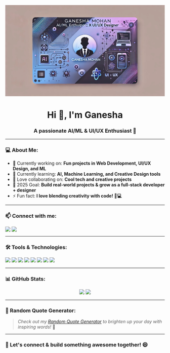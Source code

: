 <p align="center">
  <img src="https://raw.githubusercontent.com/ganesha1709/web-app/main/assets/banner.webp" alt="Ganesha Mohan Banner" />
</p>

<h1 align="center">Hi 👋, I'm Ganesha</h1>
<h3 align="center">A passionate AI/ML & UI/UX Enthusiast 🚀</h3>

---

### 💻 About Me:
- 🔭 Currently working on: **Fun projects in Web Development, UI/UX Design, and ML**
- 🌱 Currently learning: **AI, Machine Learning, and Creative Design tools**
- 👯 Love collaborating on: **Cool tech and creative projects**
- 🥅 2025 Goal: **Build real-world projects & grow as a full-stack developer + designer**
- ⚡ Fun fact: **I love blending creativity with code! 🎨💻**

---

### 📫 Connect with me:
<p align="left">
<a href="https://github.com/ganesha1709" target="blank"><img align="center" src="https://img.shields.io/badge/GitHub-100000?style=for-the-badge&logo=github&logoColor=white" height="30" /></a>
<a href="https://www.linkedin.com/in/ganesha-mohan-aa9615244/?utm_source=share&utm_campaign=share_via&utm_content=profile&utm_medium=android_app" target="blank"><img align="center" src="https://img.shields.io/badge/LinkedIn-0077b5?style=for-the-badge&logo=linkedin&logoColor=white" height="30" /></a>
</p>

---

### 🛠️ Tools & Technologies:
<p align="left">
<img src="https://img.shields.io/badge/HTML5-E34F26?style=for-the-badge&logo=html5&logoColor=white" height="30"/>
<img src="https://img.shields.io/badge/CSS3-1572B6?style=for-the-badge&logo=css3&logoColor=white" height="30"/>
<img src="https://img.shields.io/badge/JavaScript-F7DF1E?style=for-the-badge&logo=javascript&logoColor=black" height="30"/>
<img src="https://img.shields.io/badge/Python-3776AB?style=for-the-badge&logo=python&logoColor=white" height="30"/>
<img src="https://img.shields.io/badge/Figma-F24E1E?style=for-the-badge&logo=figma&logoColor=white" height="30"/>
<img src="https://img.shields.io/badge/Canva-00C4CC?style=for-the-badge&logo=canva&logoColor=white" height="30"/>
<img src="https://img.shields.io/badge/Blender-F5792A?style=for-the-badge&logo=blender&logoColor=white" height="30"/>
<img src="https://img.shields.io/badge/VSCode-0078D4?style=for-the-badge&logo=visualstudio&logoColor=white" height="30"/>
</p>

---

### 📊 GitHub Stats:
<p align="center">
  <img src="https://github-readme-stats.vercel.app/api?username=ganesha1709&show_icons=true&theme=radical" height="160"/>
  <img src="https://github-readme-streak-stats.herokuapp.com/?user=ganesha1709&theme=radical" height="160"/>
</p>

---

### 🎯 Random Quote Generator:
> *Check out my [Random Quote Generator](https://ganesha1709.github.io/random-quote-generator/) to brighten up your day with inspiring words!* 🌟

---

### 🎉 Let's connect & build something awesome together! 😄
